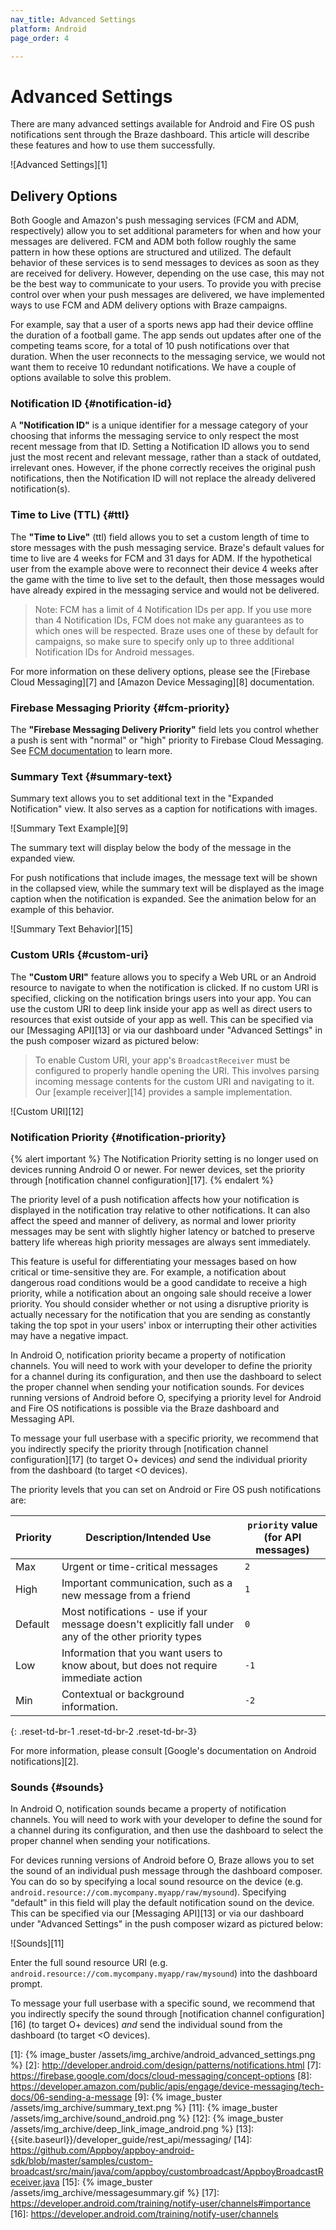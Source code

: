 ```yaml
---
nav_title: Advanced Settings
platform: Android
page_order: 4

---
```

# Advanced Settings

There are many advanced settings available for Android and Fire OS push notifications sent through the Braze dashboard. This article will describe these features and how to use them successfully.

![Advanced Settings][1]


## Delivery Options

Both Google and Amazon's push messaging services (FCM and ADM, respectively) allow you to set additional parameters for when and how your messages are delivered. FCM and ADM both follow roughly the same pattern in how these options are structured and utilized. The default behavior of these services is to send messages to devices as soon as they are received for delivery. However, depending on the use case, this may not be the best way to communicate to your users. To provide you with precise control over when your push messages are delivered, we have implemented ways to use FCM and ADM delivery options with Braze campaigns.

For example, say that a user of a sports news app had their device offline the duration of a football game. The app sends out updates after one of the competing teams score, for a total of 10 push notifications over that duration. When the user reconnects to the messaging service, we would not want them to receive 10 redundant notifications. We have a couple of options available to solve this problem.

### Notification ID {#notification-id}

A __"Notification ID"__ is a unique identifier for a message category of your choosing that informs the messaging service to only respect the most recent message from that ID. Setting a Notification ID allows you to send just the most recent and relevant message, rather than a stack of outdated, irrelevant ones. However, if the phone correctly receives the original push notifications, then the Notification ID will not replace the already delivered notification(s).

### Time to Live (TTL) {#ttl}
The __"Time to Live"__ (ttl) field allows you to set a custom length of time to store messages with the push messaging service. Braze's default values for time to live are 4 weeks for FCM and 31 days for ADM. If the hypothetical user from the example above were to reconnect their device 4 weeks after the game with the time to live set to the default, then those messages would have already expired in the messaging service and would not be delivered.

> Note: FCM has a limit of 4 Notification IDs per app. If you use more than 4 Notification IDs, FCM does not make any guarantees as to which ones will be respected. Braze uses one of these by default for campaigns, so make sure to specify only up to three additional Notification IDs for Android messages.

For more information on these delivery options, please see the [Firebase Cloud Messaging][7] and [Amazon Device Messaging][8] documentation.

### Firebase Messaging Priority {#fcm-priority}

The __"Firebase Messaging Delivery Priority"__ field lets you control whether a push is sent with "normal" or "high" priority to Firebase Cloud Messaging. See [FCM documentation](https://firebase.google.com/docs/cloud-messaging/concept-options#setting-the-priority-of-a-message) to learn more.

### Summary Text {#summary-text}

Summary text allows you to set additional text in the "Expanded Notification" view. It also serves as a caption for notifications with images.

![Summary Text Example][9]

The summary text will display below the body of the message in the expanded view.

For push notifications that include images, the message text will be shown in the collapsed view, while the summary text will be displayed as the image caption when the notification is expanded. See the animation below for an example of this behavior.

![Summary Text Behavior][15]

### Custom URIs {#custom-uri}

The __"Custom URI"__ feature allows you to specify a Web URL or an Android resource to navigate to when the notification is clicked. If no custom URI is specified, clicking on the notification brings users into your app. You can use the custom URI to deep link inside your app as well as direct users to resources that exist outside of your app as well. This can be specified via our [Messaging API][13] or via our dashboard under "Advanced Settings" in the push composer wizard as pictured below:

> To enable Custom URI, your app's `BroadcastReceiver` must be configured to properly handle opening the URI.  This involves parsing incoming message contents for the custom URI and navigating to it.  Our [example receiver][14] provides a sample implementation.

![Custom URI][12]

### Notification Priority {#notification-priority}

{% alert important %}
The Notification Priority setting is no longer used on devices running Android O or newer. For newer devices, set the priority through [notification channel configuration][17].
{% endalert %}

The priority level of a push notification affects how your notification is displayed in the notification tray relative to other notifications. It can also affect the speed and manner of delivery, as normal and lower priority messages may be sent with slightly higher latency or batched to preserve battery life whereas high priority messages are always sent immediately.

This feature is useful for differentiating your messages based on how critical or time-sensitive they are. For example, a notification about dangerous road conditions would be a good candidate to receive a high priority, while a notification about an ongoing sale should receive a lower priority. You should consider whether or not using a disruptive priority is actually necessary for the notification that you are sending as constantly taking the top spot in your users' inbox or interrupting their other activities may have a negative impact.

In Android O, notification priority became a property of notification channels. You will need to work with your developer to define the priority for a channel during its configuration, and then use the dashboard to select the proper channel when sending your notification sounds. For devices running versions of Android before O, specifying a priority level for Android and Fire OS notifications is possible via the Braze dashboard and Messaging API. 

To message your full userbase with a specific priority, we recommend that you indirectly specify the priority through [notification channel configuration][17] (to target O+ devices) *and* send the individual priority from the dashboard (to target <O devices).

The priority levels that you can set on Android or Fire OS push notifications are:

| Priority | Description/Intended Use | `priority` value (for API messages) |
|----------|--------------------------|-------------------------------------|
| Max      | Urgent or time-critical messages | `2` |
| High     | Important communication, such as a new message from a friend | `1` |
| Default  | Most notifications - use if your message doesn't explicitly fall under any of the other priority types | `0` |
| Low      | Information that you want users to know about, but does not require immediate action | `-1` |
| Min      | Contextual or background information. | `-2` |
{: .reset-td-br-1 .reset-td-br-2 .reset-td-br-3}


For more information, please consult [Google's documentation on Android notifications][2].

### Sounds {#sounds}

In Android O, notification sounds became a property of notification channels. You will need to work with your developer to define the sound for a channel during its configuration, and then use the dashboard to select the proper channel when sending your notifications.

For devices running versions of Android before O, Braze allows you to set the sound of an individual push message through the dashboard composer. You can do so by specifying a local sound resource on the device (e.g. `android.resource://com.mycompany.myapp/raw/mysound`). Specifying "default" in this field will play the default notification sound on the device. This can be specified via our [Messaging API][13] or via our dashboard under "Advanced Settings" in the push composer wizard as pictured below:

![Sounds][11]

Enter the full sound resource URI (e.g. `android.resource://com.mycompany.myapp/raw/mysound`) into the dashboard prompt.

To message your full userbase with a specific sound, we recommend that you indirectly specify the sound through [notification channel configuration][16] (to target O+ devices) *and* send the individual sound from the dashboard (to target <O devices).

[1]: {% image_buster /assets/img_archive/android_advanced_settings.png %}
[2]: http://developer.android.com/design/patterns/notifications.html
[7]: https://firebase.google.com/docs/cloud-messaging/concept-options
[8]: https://developer.amazon.com/public/apis/engage/device-messaging/tech-docs/06-sending-a-message
[9]: {% image_buster /assets/img_archive/summary_text.png %}
[11]: {% image_buster /assets/img_archive/sound_android.png %}
[12]: {% image_buster /assets/img_archive/deep_link_image_android.png %}
[13]: {{site.baseurl}}/developer_guide/rest_api/messaging/
[14]: https://github.com/Appboy/appboy-android-sdk/blob/master/samples/custom-broadcast/src/main/java/com/appboy/custombroadcast/AppboyBroadcastReceiver.java
[15]: {% image_buster /assets/img_archive/messagesummary.gif %}
[17]: https://developer.android.com/training/notify-user/channels#importance
[16]: https://developer.android.com/training/notify-user/channels
